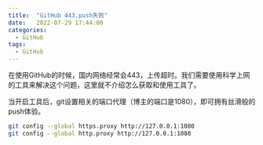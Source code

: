 ```yaml
---
title:  "GitHub 443,push失败"
date:   2022-07-29 17:44:00
categories:
  - GitHub
tags:
  - GitHub
---
```


在使用GitHub的时候，国内网络经常会443，上传超时。我们需要使用科学上网的工具来解决这个问题，这里就不介绍怎么获取和使用工具了。

当开启工具后，git设置相关的端口代理（博主的端口是1080），即可拥有丝滑般的push体验。

```bash
git config --global https.proxy http://127.0.0.1:1080
git config --global http.proxy http://127.0.0.1:1080
```